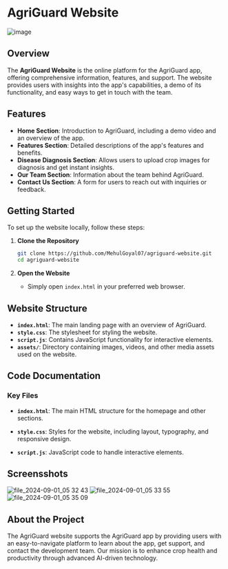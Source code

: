 # AgriGuard Website
![image](https://github.com/user-attachments/assets/67946dab-0f36-4ff9-86a0-7b5e550c7dae)



## Overview

The **AgriGuard Website** is the online platform for the AgriGuard app, offering comprehensive information, features, and support. The website provides users with insights into the app's capabilities, a demo of its functionality, and easy ways to get in touch with the team.

## Features

- **Home Section**: Introduction to AgriGuard, including a demo video and an overview of the app.
- **Features Section**: Detailed descriptions of the app's features and benefits.
- **Disease Diagnosis Section**: Allows users to upload crop images for diagnosis and get instant insights.
- **Our Team Section**: Information about the team behind AgriGuard.
- **Contact Us Section**: A form for users to reach out with inquiries or feedback.

## Getting Started

To set up the website locally, follow these steps:

1. **Clone the Repository**

    ```bash
    git clone https://github.com/MehulGoyal07/agriguard-website.git
    cd agriguard-website
    ```

2. **Open the Website**

    - Simply open `index.html` in your preferred web browser.

## Website Structure

- **`index.html`**: The main landing page with an overview of AgriGuard.
- **`style.css`**: The stylesheet for styling the website.
- **`script.js`**: Contains JavaScript functionality for interactive elements.
- **`assets/`**: Directory containing images, videos, and other media assets used on the website.

## Code Documentation

### Key Files

- **`index.html`**: The main HTML structure for the homepage and other sections.

- **`style.css`**: Styles for the website, including layout, typography, and responsive design.

- **`script.js`**: JavaScript code to handle interactive elements.

## Screensshots
![file_2024-09-01_05 32 43](https://github.com/user-attachments/assets/1aeeb8cb-7f01-4a34-afe1-af00a932a917)
![file_2024-09-01_05 33 55](https://github.com/user-attachments/assets/69eed6b9-f310-41a3-9b00-7179620d9100)
![file_2024-09-01_05 35 09](https://github.com/user-attachments/assets/113ab825-ce89-4bdd-977e-b4b6e66118e4)





## About the Project

The AgriGuard website supports the AgriGuard app by providing users with an easy-to-navigate platform to learn about the app, get support, and contact the development team. Our mission is to enhance crop health and productivity through advanced AI-driven technology.


